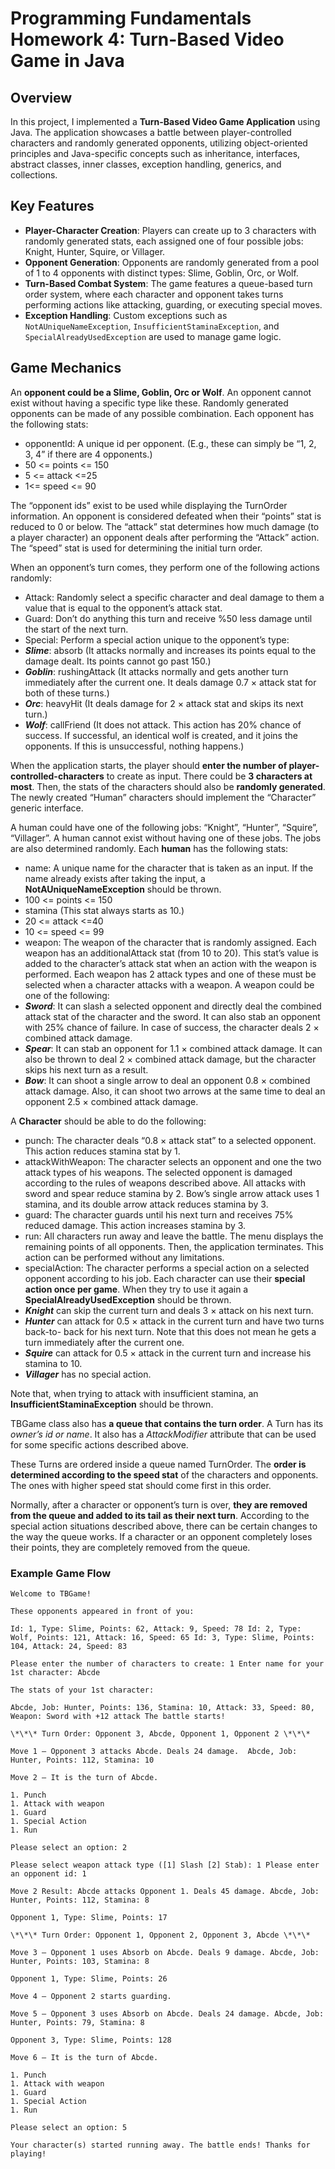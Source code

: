 # Programming Fundamentals Homework 4: Turn-Based Video Game in Java

## Overview
In this project, I implemented a **Turn-Based Video Game Application** using Java. The application showcases a battle between player-controlled characters and randomly generated opponents, utilizing object-oriented principles and Java-specific concepts such as inheritance, interfaces, abstract classes, inner classes, exception handling, generics, and collections.

## Key Features
- **Player-Character Creation**: Players can create up to 3 characters with randomly generated stats, each assigned one of four possible jobs: Knight, Hunter, Squire, or Villager.
- **Opponent Generation**: Opponents are randomly generated from a pool of 1 to 4 opponents with distinct types: Slime, Goblin, Orc, or Wolf.
- **Turn-Based Combat System**: The game features a queue-based turn order system, where each character and opponent takes turns performing actions like attacking, guarding, or executing special moves.
- **Exception Handling**: Custom exceptions such as `NotAUniqueNameException`, `InsufficientStaminaException`, and `SpecialAlreadyUsedException` are used to manage game logic.

## Game Mechanics
An **opponent could be a Slime, Goblin, Orc or Wolf**. An opponent cannot exist without having a specific type like these. Randomly generated opponents can be made of any possible combination. Each opponent has the following stats: 

- opponentId: A unique id per opponent. (E.g., these can simply be “1, 2, 3, 4” if there are 4 opponents.) 
- 50 <= points <= 150 
- 5 <= attack <=25 
- 1<= speed <= 90 

The “opponent ids” exist to be used while displaying the TurnOrder information. An opponent is considered defeated when their “points” stat is reduced to 0 or below. The “attack” stat determines how much damage (to a player character) an opponent deals after performing the “Attack” action. The “speed” stat is used for determining the initial turn order.  

When an opponent’s turn comes, they perform one of the following actions randomly: 

- Attack: Randomly select a specific character and deal damage to them a value that is equal to the opponent’s attack stat. 
- Guard: Don’t do anything this turn and receive %50 less damage until the start of the next turn. 
- Special: Perform a special action unique to the opponent’s type: 
- ***Slime***: absorb (It attacks normally and increases its points equal to the damage dealt. Its points cannot go past 150.) 
- ***Goblin***: rushingAttack (It attacks normally and gets another turn immediately after the current one. It deals damage 0.7 × attack stat for both of these turns.) 
- ***Orc***: heavyHit (It deals damage for 2 × attack stat and skips its next turn.) 
- ***Wolf***:  callFriend  (It  does  not  attack.  This  action  has  20%  chance  of  success.  If successful,  an  identical  wolf  is  created,  and  it  joins  the  opponents.  If  this  is unsuccessful, nothing happens.) 

When the application starts, the player should **enter the number of player-controlled-characters** to create as input. There could be **3 characters at most**. Then, the stats of the characters should also be  **randomly  generated**.  The  newly  created  “Human<W>”  characters  should  implement  the “Character<W>” generic interface.  

A human could have one of the following jobs: “Knight”, “Hunter”, “Squire”, “Villager”. A human cannot exist without having one of these jobs. The jobs are also determined randomly. Each **human** has the following stats: 

- name: A unique name for the character that is taken as an input. If the name already exists after taking the input, a **NotAUniqueNameException** should be thrown. 
- 100 <= points <= 150 
- stamina (This stat always starts as 10.) 
- 20 <= attack <=40 
- 10 <= speed <= 99 
- weapon:  The  weapon  of  the  character  that  is  randomly  assigned.  Each  weapon  has  an additionalAttack stat (from 10 to 20). This stat’s value is added to the character’s attack stat when an action with the weapon is performed. Each weapon has 2 attack types and one of these must be selected when a character attacks with a weapon. A weapon could be one of the following: 
- ***Sword***: It can slash a selected opponent and directly deal the combined attack stat of the character and the sword. It can also stab an opponent with 25% chance of failure. In case of success, the character deals 2 × combined attack damage. 
- ***Spear***: It can stab an opponent for 1.1 × combined attack damage. It can also be thrown to deal 2 × combined attack damage, but the character skips his next turn as a result.  
- ***Bow***: It can shoot a single arrow to deal an opponent 0.8 × combined attack damage. Also, it can shoot two arrows at the same time to deal an opponent 2.5 × combined attack damage. 

A **Character<W>** should be able to do the following: 

- punch: The character deals “0.8 × attack stat” to a selected opponent. This action reduces stamina stat by 1. 
- attackWithWeapon<W>: The character selects an opponent and one the two attack types of his weapons. The selected opponent is damaged according to the rules of weapons described above. All attacks with sword and spear reduce stamina by 2. Bow’s single arrow attack uses 1 stamina, and its double arrow attack reduces stamina by 3. 
- guard: The character guards until his next turn and receives 75% reduced damage. This action increases stamina by 3. 
- run: All characters run away and leave the battle. The menu displays the remaining points of all opponents. Then, the application terminates. This action can be performed without any limitations. 
- specialAction: The character performs a special action on a selected opponent according to his job. Each character can use their **special action once per game**. When they try to use it again a **SpecialAlreadyUsedException** should be thrown. 
- ***Knight*** can skip the current turn and deals 3 × attack on his next turn.  
- ***Hunter*** can attack for 0.5 × attack in the current turn and have two turns back-to- back for his next turn. Note that this does not mean he gets a turn immediately after the current one. 
- ***Squire*** can attack for 0.5 × attack in the current turn and increase his stamina to 10. 
- ***Villager*** has no special action. 

Note  that,  when  trying  to  attack  with  insufficient  stamina,  an  **InsufficientStaminaException** should be thrown. 

TBGame class also has **a queue that contains the turn order**. A Turn has its *owner’s id or name*. It also has a *AttackModifier* attribute that can be used for some specific actions described above.  

These Turns are ordered inside a queue named TurnOrder. The **order is determined according to the speed stat** of the characters and opponents. The ones with higher speed stat should come first in this order.  

Normally, after a character or opponent’s turn is over, **they are removed from the queue and added to its tail as their next turn**. According to the special action situations described above, there can be certain changes to the way the queue works. If a character or an opponent completely loses their points, they are completely removed from the queue. 

### Example Game Flow

```text
Welcome to TBGame! 

These opponents appeared in front of you: 

Id: 1, Type: Slime, Points: 62, Attack: 9, Speed: 78 Id: 2, Type: Wolf, Points: 121, Attack: 16, Speed: 65 Id: 3, Type: Slime, Points: 104, Attack: 24, Speed: 83 

Please enter the number of characters to create: 1 Enter name for your 1st character: Abcde 

The stats of your 1st character:  

Abcde, Job: Hunter, Points: 136, Stamina: 10, Attack: 33, Speed: 80, Weapon: Sword with +12 attack The battle starts! 

\*\*\* Turn Order: Opponent 3, Abcde, Opponent 1, Opponent 2 \*\*\* 

Move 1 – Opponent 3 attacks Abcde. Deals 24 damage.  Abcde, Job: Hunter, Points: 112, Stamina: 10 

Move 2 – It is the turn of Abcde.  

1. Punch 
1. Attack with weapon 
1. Guard 
1. Special Action 
1. Run 

Please select an option: 2 

Please select weapon attack type ([1] Slash [2] Stab): 1 Please enter an opponent id: 1 

Move 2 Result: Abcde attacks Opponent 1. Deals 45 damage. Abcde, Job: Hunter, Points: 112, Stamina: 8 

Opponent 1, Type: Slime, Points: 17 

\*\*\* Turn Order: Opponent 1, Opponent 2, Opponent 3, Abcde \*\*\* 

Move 3 – Opponent 1 uses Absorb on Abcde. Deals 9 damage. Abcde, Job: Hunter, Points: 103, Stamina: 8 

Opponent 1, Type: Slime, Points: 26 

Move 4 – Opponent 2 starts guarding. 

Move 5 – Opponent 3 uses Absorb on Abcde. Deals 24 damage. Abcde, Job: Hunter, Points: 79, Stamina: 8 

Opponent 3, Type: Slime, Points: 128 

Move 6 – It is the turn of Abcde.  

1. Punch 
1. Attack with weapon 
1. Guard 
1. Special Action 
1. Run 

Please select an option: 5 

Your character(s) started running away. The battle ends! Thanks for playing! 
